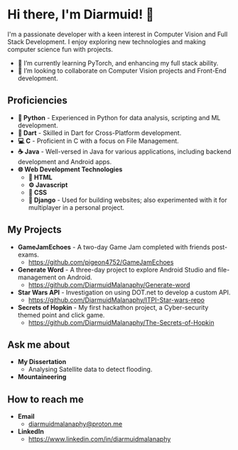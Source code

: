 # Hi there, I'm Diarmuid! 👋
I'm a passionate developer with a keen interest in Computer Vision and Full Stack Development.
I enjoy exploring new technologies and making computer science fun with projects.


- 🌱 I’m currently learning PyTorch, and enhancing my full stack ability.
- 👯 I’m looking to collaborate on Computer Vision projects and Front-End development.

## Proficiencies
  - **🐍 Python** - Experienced in Python for data analysis, scripting and ML development.
  - **🎯 Dart**  - Skilled in Dart for Cross-Platform development.
  - **💻 C** - Proficient in C with a focus on File Management.
  - **☕ Java** - Well-versed in Java for various applications, including backend development and Android apps.
  - **🌐 Web Development Technologies**
     - **📝 HTML** 
     - **⚙️ Javascript**
     - **🎨 CSS** 
     - **🌿 Django** -  Used for building websites; also experimented with it for multiplayer in a personal project.

## My Projects
  - **GameJamEchoes** - A two-day Game Jam completed with friends post-exams.
    - https://github.com/pigeon4752/GameJamEchoes
  - **Generate Word** - A three-day project to explore Android Studio and file-management on Android.
    - https://github.com/DiarmuidMalanaphy/Generate-word
  - **Star Wars API** - Investigation on using DOT.net to develop a custom API.
    - https://github.com/DiarmuidMalanaphy/ITPI-Star-wars-repo
  - **Secrets of Hopkin** - My first hackathon project, a Cyber-security themed point and click game.
    - https://github.com/DiarmuidMalanaphy/The-Secrets-of-Hopkin

## Ask me about 
  - **My Dissertation**
    -  Analysing Satellite data to detect flooding.
  - **Mountaineering**
    

## How to reach me 
  - **Email**
    - diarmuidmalanaphy@proton.me
  - **LinkedIn**
    - https://www.linkedin.com/in/diarmuidmalanaphy

  



<!--
**DiarmuidMalanaphy/DiarmuidMalanaphy** is a ✨ _special_ ✨ repository because its `README.md` (this file) appears on your GitHub profile.
**https://stackedit.io/app#







## My Skills

Include a list or icons of your skills, programming languages, frameworks, or tools.

Here are some ideas to get you started:

- 🔭 I’m currently working on a project to convert 

- 🤔 I’m looking for help with ...
- 💬 Ask me about ...
- 📫 How to reach me: ...
- 😄 Pronouns: ...
- ⚡ Fun fact: ...
-->
